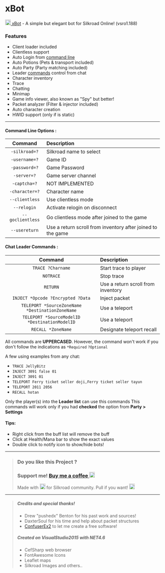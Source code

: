 # xBot
[<img src="https://1.bp.blogspot.com/-C9g73Lled-8/XSbNNtzCyII/AAAAAAAAA8o/Ho6JXt8pdygdjGwEJ_YCXCQye8HngxrFQCLcBGAs/s500-c/icon.ic" width="18" height="18"> xBot](https://projexbot.blogspot.com/ "xBot v0.0.8") - A simple but elegant bot for Silkroad Online! (vsro1.188)

### Features
- Client loader included
- Clientless support
- Auto Login from [command line](#Command-Line-Options)
- Auto Potions (Pets & transport included)
- Auto Party (Party matching included)
- Leader [commands](#Chat-Leader-Commands) control from chat
- Character inventory
- Trace
- Chatting
- Minimap
- Game info viewer, also known as "Spy" but better!
- Packet analyzer (Filter & injector included)
- Auto character creation
- HWID support (only if is static)

---
#### Command Line Options :
| Command | Description |
| :----: | :--- |
|`-silkroad=?`| Silkroad name to select
|`-username=?`| Game ID
|`-password=?`| Game Password
|`-server=?`| Game server channel
|`-captcha=?`| NOT IMPLEMENTED
|`-character=?`| Character name
|`--clientless`| Use clientless mode
|`--relogin`| Activate relogin on disconnect
|`--goclientless`| Go clientless mode after joined to the game
|`--usereturn`| Use a return scroll from inventory after joined to the game

#### Chat Leader Commands :
| Command | Description |
| :---: | :--- |
|`TRACE ?Charname`| Start trace to player
|`NOTRACE`| Stop trace
|`RETURN`| Use a return scroll from inventory
|`INJECT *Opcode ?Encrypted ?Data`| Inject packet
|`TELEPORT *SourceZoneName *DestinationZoneName`| Use a teleport
|`TELEPORT *SourceModelID *DestinationModelID`| Use a teleport
|`RECALL *ZoneName`| Designate teleport recall

All commands are **UPPERCASED**. However, the command won't work if you don't follow the indications as `*Required` `?Optional`

A few using examples from any chat:
- `TRACE JellyBitz`
- `INJECT 3091 false 01`
- `INJECT 3091 01`
- `TELEPORT Ferry ticket seller doji,Ferry ticket seller tayun`
- `TELEPORT 2011 2056`
- `RECALL hotan`

Only the player(s) into the **Leader list** can use this commands
This commands will work only if you had **checked** the option from **Party > Settings**

#### Tips:
- Right click from the buff list will remove the buff
- Click at Health/Mana bar to show the exact values
- Double click to notify icon to show/hide bots!

---
> ### **Do you like this Project ?**
> ### Support me! [Buy me a coffee <img src="https://twemoji.maxcdn.com/2/72x72/2615.png" width="18" height="18">](https://www.buymeacoffee.com/JellyBitz "Coffee <3")
>
> Made with <img title="Love" src="https://twemoji.maxcdn.com/2/72x72/1f499.png" width="18" height="18"> for Silkroad community. Pull if you want! <img title="JellyBitz" src="https://twemoji.maxcdn.com/2/72x72/1f575.png" width="18" height="18">

---
> ##### Credits and special thanks!
> - Drew "pushedx" Benton for his past work and sources!
> - DaxterSoul for his time and help about packet structures
> - [ConfuserEx2](https://github.com/mkaring/ConfuserEx) to let me create a free software!
>
> ##### Created on VisualStudio2015 with NET4.6
> - CefSharp web browser
> - FontAwesome Icons
> - Leaflet maps
> - Silkroad Images and others..